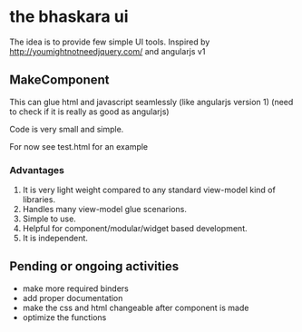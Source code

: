 # the bhaskara ui

The idea is to provide few simple UI tools.
Inspired by http://youmightnotneedjquery.com/ and angularjs v1

## MakeComponent

This can glue html and javascript seamlessly (like angularjs version 1) (need to check if it is really as good as angularjs)

Code is very small and simple.

For now see test.html for an example

### Advantages
1. It is very light weight compared to any standard view-model kind of libraries.
2. Handles many view-model glue scenarions.
3. Simple to use.
4. Helpful for component/modular/widget based development.
5. It is independent.

## Pending or ongoing activities
* make more required binders
* add proper documentation
* make the css and html changeable after component is made
* optimize the functions
